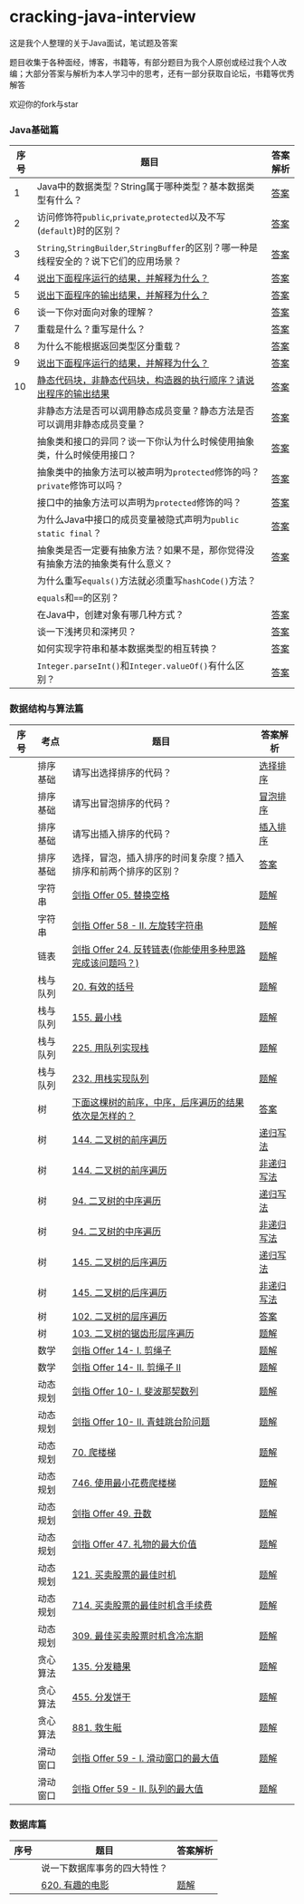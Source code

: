# cracking-java-interview
这是我个人整理的关于Java面试，笔试题及答案

题目收集于各种面经，博客，书籍等，有部分题目为我个人原创或经过我个人改编；大部分答案与解析为本人学习中的思考，还有一部分获取自论坛，书籍等优秀解答

欢迎你的fork与star

### Java基础篇

| 序号 | 题目                                                         | 答案解析                                                     |
| ---- | ------------------------------------------------------------ | ------------------------------------------------------------ |
| 1    | Java中的数据类型？String属于哪种类型？基本数据类型有什么？   | [答案](https://github.com/jinrunheng/cracking-java-interview/blob/main/java-basic/question1.md) |
| 2    | 访问修饰符`public`,`private`,`protected`以及不写(`default`)时的区别？ | [答案](https://github.com/jinrunheng/cracking-java-interview/blob/main/java-basic/question10_answer.md) |
| 3    | `String`,`StringBuilder`,`StringBuffer`的区别？哪一种是线程安全的？说下它们的应用场景？ | [答案](https://github.com/jinrunheng/cracking-java-interview/blob/main/java-basic/question2.md) |
| 4    | [说出下面程序运行的结果，并解释为什么？](https://github.com/jinrunheng/cracking-java-interview/blob/main/java-basic/question3.md) | [答案](https://github.com/jinrunheng/cracking-java-interview/blob/main/java-basic/question3_answer.md) |
| 5    | [说出下面程序的输出结果，并解释为什么？](https://github.com/jinrunheng/cracking-java-interview/blob/main/java-basic/question4.md) | [答案](https://github.com/jinrunheng/cracking-java-interview/blob/main/java-basic/question4_answer.md) |
| 6    | 谈一下你对面向对象的理解？                                   | [答案](https://github.com/jinrunheng/cracking-java-interview/blob/main/java-basic/question5_answer.md) |
| 7    | 重载是什么？重写是什么？                                     | [答案](https://github.com/jinrunheng/cracking-java-interview/blob/main/java-basic/question6_answer.md) |
| 8    | 为什么不能根据返回类型区分重载？                             | [答案](https://github.com/jinrunheng/cracking-java-interview/blob/main/java-basic/question9_answer.md) |
| 9    | [说出下面程序运行的结果，并解释为什么？](https://github.com/jinrunheng/cracking-java-interview/blob/main/java-basic/question7.md) | [答案](https://github.com/jinrunheng/cracking-java-interview/blob/main/java-basic/question7_answer.md) |
| 10   | [静态代码块，非静态代码块，构造器的执行顺序？请说出程序的输出结果](https://github.com/jinrunheng/cracking-java-interview/blob/main/java-basic/question8.md) | [答案](https://github.com/jinrunheng/cracking-java-interview/blob/main/java-basic/question8_answer.md) |
|      | 非静态方法是否可以调用静态成员变量？静态方法是否可以调用非静态成员变量？ | [答案](https://github.com/jinrunheng/cracking-java-interview/blob/main/java-basic/question16_answer.md) |
|      | 抽象类和接口的异同？谈一下你认为什么时候使用抽象类，什么时候使用接口？ | [答案](https://github.com/jinrunheng/cracking-java-interview/blob/main/java-basic/question11_answer.md) |
|      | 抽象类中的抽象方法可以被声明为`protected`修饰的吗？`private`修饰可以吗？ | [答案](https://github.com/jinrunheng/cracking-java-interview/blob/main/java-basic/question12_answer.md) |
|      | 接口中的抽象方法可以声明为`protected`修饰的吗？              | [答案](https://github.com/jinrunheng/cracking-java-interview/blob/main/java-basic/question13_answer.md) |
|      | 为什么Java中接口的成员变量被隐式声明为`public static final`？ | [答案](https://github.com/jinrunheng/cracking-java-interview/blob/main/java-basic/question14_answer.md) |
|      | 抽象类是否一定要有抽象方法？如果不是，那你觉得没有抽象方法的抽象类有什么意义？ | [答案](https://github.com/jinrunheng/cracking-java-interview/blob/main/java-basic/question15_answer.md) |
|      | 为什么重写`equals()`方法就必须重写`hashCode()`方法？         |                                                              |
|      | `equals`和`==`的区别？                                       |                                                              |
|      | 在Java中，创建对象有哪几种方式？                             | [答案](https://github.com/jinrunheng/cracking-java-interview/blob/main/java-basic/question17_answer.md) |
|      | 谈一下浅拷贝和深拷贝？                                       | [答案](https://github.com/jinrunheng/cracking-java-interview/blob/main/java-basic/question18_answer.md) |
|      | 如何实现字符串和基本数据类型的相互转换？                     | [答案](https://github.com/jinrunheng/cracking-java-interview/blob/main/java-basic/question19_answer.md) |
|      | `Integer.parseInt()`和`Integer.valueOf()`有什么区别？        | [答案](https://github.com/jinrunheng/cracking-java-interview/blob/main/java-basic/question20_answer.md) |

### 数据结构与算法篇

| 序号 | 考点     | 题目                                                         | 答案解析                                                     |
| ---- | -------- | ------------------------------------------------------------ | ------------------------------------------------------------ |
|      | 排序基础 | 请写出选择排序的代码？                                       | [选择排序](https://github.com/jinrunheng/algorithm/blob/main/AlgorithmLearning/primary/Lesson1/SelectionSort.java) |
|      | 排序基础 | 请写出冒泡排序的代码？                                       | [冒泡排序](https://github.com/jinrunheng/algorithm/blob/main/AlgorithmLearning/primary/Lesson1/BubbleSort.java) |
|      | 排序基础 | 请写出插入排序的代码？                                       | [插入排序](https://github.com/jinrunheng/algorithm/blob/main/AlgorithmLearning/primary/Lesson1/InsertionSort.java) |
|      | 排序基础 | 选择，冒泡，插入排序的时间复杂度？插入排序和前两个排序的区别？ | [答案](https://github.com/jinrunheng/cracking-java-interview/blob/main/data-structure-and-algorithm/question2_answer.md) |
|      | 字符串   | [剑指 Offer 05. 替换空格](https://leetcode-cn.com/problems/ti-huan-kong-ge-lcof/) | [题解](https://github.com/jinrunheng/algorithm/blob/main/tags/string/ti-huan-kong-ge-lcof/explanation.md) |
|      | 字符串   | [剑指 Offer 58 - II. 左旋转字符串](https://leetcode-cn.com/problems/zuo-xuan-zhuan-zi-fu-chuan-lcof/) | [题解](https://github.com/jinrunheng/algorithm/blob/main/tags/string/zuo-xuan-zhuan-zi-fu-chuan-lcof/explanation.md) |
|      | 链表     | [剑指 Offer 24. 反转链表(你能使用多种思路完成该问题吗？)](https://leetcode-cn.com/problems/fan-zhuan-lian-biao-lcof/) | [题解](https://github.com/jinrunheng/algorithm/blob/main/tags/linked-list/fan-zhuan-lian-biao-lcof/explanation.md) |
|      | 栈与队列 | [20. 有效的括号](https://leetcode-cn.com/problems/valid-parentheses/) | [题解](https://github.com/jinrunheng/algorithm/blob/main/tags/stack/valid-parentheses/explanation.md) |
|      | 栈与队列 | [155. 最小栈](https://leetcode-cn.com/problems/min-stack/)   | [题解](https://github.com/jinrunheng/algorithm/blob/main/tags/stack/min-stack/explanation.md) |
|      | 栈与队列 | [225. 用队列实现栈](https://leetcode-cn.com/problems/implement-stack-using-queues/) | [题解](https://github.com/jinrunheng/algorithm/blob/main/tags/stack/implement-stack-using-queues/explanation.md) |
|      | 栈与队列 | [232. 用栈实现队列](https://leetcode-cn.com/problems/implement-queue-using-stacks/) | [题解](https://github.com/jinrunheng/algorithm/blob/main/tags/stack/implement-queue-using-stacks/explanation.md) |
|      | 树       | [下面这棵树的前序，中序，后序遍历的结果依次是怎样的？](https://github.com/jinrunheng/cracking-java-interview/blob/main/data-structure-and-algorithm/question1.md) | [答案](https://github.com/jinrunheng/cracking-java-interview/blob/main/data-structure-and-algorithm/question1_answer.md) |
|      | 树       | [144. 二叉树的前序遍历](https://leetcode-cn.com/problems/binary-tree-preorder-traversal/) | [递归写法](https://github.com/jinrunheng/algorithm/blob/main/tags/tree/binary-tree-preorder-traversal/method1/Solution.java) |
|      | 树       | [144. 二叉树的前序遍历](https://leetcode-cn.com/problems/binary-tree-preorder-traversal/) | [非递归写法](https://github.com/jinrunheng/algorithm/blob/main/tags/tree/binary-tree-preorder-traversal/method2/Solution.java) |
|      | 树       | [94. 二叉树的中序遍历](https://leetcode-cn.com/problems/binary-tree-inorder-traversal/) | [递归写法](https://github.com/jinrunheng/algorithm/blob/main/tags/tree/binary-tree-inorder-traversal/method1/Solution.java) |
|      | 树       | [94. 二叉树的中序遍历](https://leetcode-cn.com/problems/binary-tree-inorder-traversal/) | [非递归写法](https://github.com/jinrunheng/algorithm/blob/main/tags/tree/binary-tree-inorder-traversal/method2/Solution.java) |
|      | 树       | [145. 二叉树的后序遍历](https://leetcode-cn.com/problems/binary-tree-postorder-traversal/) | [递归写法](https://github.com/jinrunheng/algorithm/blob/main/tags/tree/binary-tree-postorder-traversal/method1/Solution.java) |
|      | 树       | [145. 二叉树的后序遍历](https://leetcode-cn.com/problems/binary-tree-postorder-traversal/) | [非递归写法](https://github.com/jinrunheng/algorithm/blob/main/tags/tree/binary-tree-postorder-traversal/method2/Solution.java) |
|      | 树       | [102. 二叉树的层序遍历](https://leetcode-cn.com/problems/binary-tree-level-order-traversal/) | [答案](https://github.com/jinrunheng/algorithm/blob/main/tags/tree/binary-tree-level-order-traversal/Solution.java) |
|      | 树       | [103. 二叉树的锯齿形层序遍历](https://leetcode-cn.com/problems/binary-tree-zigzag-level-order-traversal/) | [题解](https://github.com/jinrunheng/leetcode-daily-problem/blob/main/binary-tree-zigzag-level-order-traversal/explanation.md) |
|      | 数学     | [剑指 Offer 14- I. 剪绳子](https://leetcode-cn.com/problems/jian-sheng-zi-lcof/) | [题解](https://github.com/jinrunheng/algorithm/blob/main/tags/math/jian-sheng-zi-lcof/explanation.md) |
|      | 数学     | [剑指 Offer 14- II. 剪绳子 II](https://leetcode-cn.com/problems/jian-sheng-zi-ii-lcof/) | [题解](https://github.com/jinrunheng/algorithm/blob/main/tags/math/jian-sheng-zi-ii-lcof/explanation.md) |
|      | 动态规划 | [剑指 Offer 10- I. 斐波那契数列](https://leetcode-cn.com/problems/fei-bo-na-qi-shu-lie-lcof/) | [题解](https://github.com/jinrunheng/algorithm/blob/main/tags/dp/fei-bo-na-qi-shu-lie-lcof/explanation.md) |
|      | 动态规划 | [剑指 Offer 10- II. 青蛙跳台阶问题](https://leetcode-cn.com/problems/qing-wa-tiao-tai-jie-wen-ti-lcof/) | [题解](https://github.com/jinrunheng/algorithm/blob/main/tags/dp/qing-wa-tiao-tai-jie-wen-ti-lcof/explanation.md) |
|      | 动态规划 | [70. 爬楼梯](https://leetcode-cn.com/problems/climbing-stairs/) | [题解](https://github.com/jinrunheng/leetcode-daily-problem/blob/main/min-cost-climbing-stairs/explanation.md) |
|      | 动态规划 | [746. 使用最小花费爬楼梯](https://leetcode-cn.com/problems/min-cost-climbing-stairs/) | [题解](https://github.com/jinrunheng/leetcode-daily-problem/blob/main/min-cost-climbing-stairs/explanation.md) |
|      | 动态规划 | [剑指 Offer 49. 丑数](https://leetcode-cn.com/problems/chou-shu-lcof/) | [题解](https://github.com/jinrunheng/algorithm/blob/main/tags/dp/chou-shu-lcof/explanation.md) |
|      | 动态规划 | [剑指 Offer 47. 礼物的最大价值](https://leetcode-cn.com/problems/li-wu-de-zui-da-jie-zhi-lcof/) | [题解](https://github.com/jinrunheng/algorithm/blob/main/tags/dp/li-wu-de-zui-da-jie-zhi-lcof/explanation.md) |
|      | 动态规划 | [121. 买卖股票的最佳时机](https://leetcode-cn.com/problems/best-time-to-buy-and-sell-stock/) | [题解](https://github.com/jinrunheng/algorithm/blob/main/tags/dp/best-time-to-buy-and-sell-stock/explanation.md) |
|      | 动态规划 | [714. 买卖股票的最佳时机含手续费](https://leetcode-cn.com/problems/best-time-to-buy-and-sell-stock-with-transaction-fee/) | [题解](https://github.com/jinrunheng/leetcode-daily-problem/blob/main/best-time-to-buy-and-sell-stock-with-transaction-fee/explanation.md) |
|      | 动态规划 | [309. 最佳买卖股票时机含冷冻期](https://leetcode-cn.com/problems/best-time-to-buy-and-sell-stock-with-cooldown/) | [题解](https://github.com/jinrunheng/algorithm/blob/main/tags/dp/best-time-to-buy-and-sell-stock-with-cooldown/explanation.md) |
|      | 贪心算法 | [135. 分发糖果](https://leetcode-cn.com/problems/candy/)     | [题解](https://github.com/jinrunheng/leetcode-daily-problem/blob/main/candy/explanation.md) |
|      | 贪心算法 | [455. 分发饼干](https://leetcode-cn.com/problems/assign-cookies/) | [题解](https://github.com/jinrunheng/leetcode-daily-problem/blob/main/assign-cookies/explanation.md) |
|      | 贪心算法 | [881. 救生艇](https://leetcode-cn.com/problems/boats-to-save-people/) | [题解](https://github.com/jinrunheng/algorithm/blob/main/tags/greedy/boats-to-save-people/explanation.md) |
|      | 滑动窗口 | [剑指 Offer 59 - I. 滑动窗口的最大值](https://leetcode-cn.com/problems/hua-dong-chuang-kou-de-zui-da-zhi-lcof/) | [题解](https://github.com/jinrunheng/algorithm/blob/main/tags/sliding-window/hua-dong-chuang-kou-de-zui-da-zhi-lcof/explanation.md) |
|      | 滑动窗口 | [剑指 Offer 59 - II. 队列的最大值](https://leetcode-cn.com/problems/dui-lie-de-zui-da-zhi-lcof/) | [题解](https://github.com/jinrunheng/algorithm/blob/main/tags/data-structure-design/dui-lie-de-zui-da-zhi-lcof/explanation.md) |

### 数据库篇

| 序号 | 题目                                                         | 答案解析                                                     |
| ---- | ------------------------------------------------------------ | ------------------------------------------------------------ |
|      | 说一下数据库事务的四大特性？                                 |                                                              |
|      | [620. 有趣的电影](https://leetcode-cn.com/problems/not-boring-movies/) | [题解](https://github.com/jinrunheng/cracking-java-interview/blob/main/db/not-boring-movies/explanation.md) |



